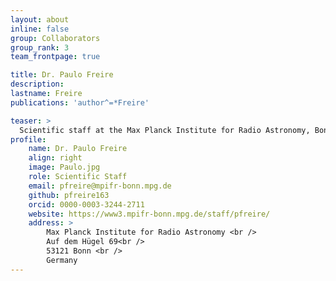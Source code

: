 ```yaml
---
layout: about
inline: false
group: Collaborators
group_rank: 3
team_frontpage: true

title: Dr. Paulo Freire
description: 
lastname: Freire
publications: 'author^=*Freire'

teaser: >
  Scientific staff at the Max Planck Institute for Radio Astronomy, Bonn, Germany.
profile:
    name: Dr. Paulo Freire
    align: right
    image: Paulo.jpg
    role: Scientific Staff
    email: pfreire@mpifr-bonn.mpg.de
    github: pfreire163
    orcid: 0000-0003-3244-2711
    website: https://www3.mpifr-bonn.mpg.de/staff/pfreire/
    address: >
        Max Planck Institute for Radio Astronomy <br />
        Auf dem Hügel 69<br />
        53121 Bonn <br />
        Germany
---
```


